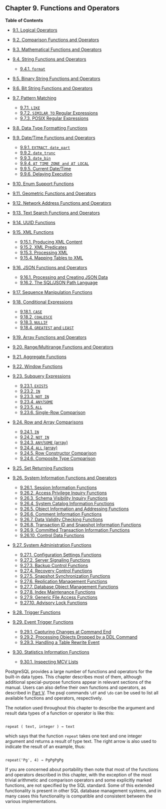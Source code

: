 ## Chapter 9. Functions and Operators

**Table of Contents**

- [9.1. Logical Operators](functions-logical)
- [9.2. Comparison Functions and Operators](functions-comparison)
- [9.3. Mathematical Functions and Operators](functions-math)
- [9.4. String Functions and Operators](functions-string)

  - [9.4.1. `format`](functions-string#FUNCTIONS-STRING-FORMAT)

- [9.5. Binary String Functions and Operators](functions-binarystring)
- [9.6. Bit String Functions and Operators](functions-bitstring)
- [9.7. Pattern Matching](functions-matching)

  - [9.7.1. `LIKE`](functions-matching#FUNCTIONS-LIKE)
  - [9.7.2. `SIMILAR TO` Regular Expressions](functions-matching#FUNCTIONS-SIMILARTO-REGEXP)
  - [9.7.3. POSIX Regular Expressions](functions-matching#FUNCTIONS-POSIX-REGEXP)

- [9.8. Data Type Formatting Functions](functions-formatting)
- [9.9. Date/Time Functions and Operators](functions-datetime)

  - [9.9.1. `EXTRACT`, `date_part`](functions-datetime#FUNCTIONS-DATETIME-EXTRACT)
  - [9.9.2. `date_trunc`](functions-datetime#FUNCTIONS-DATETIME-TRUNC)
  - [9.9.3. `date_bin`](functions-datetime#FUNCTIONS-DATETIME-BIN)
  - [9.9.4. `AT TIME ZONE and AT LOCAL`](functions-datetime#FUNCTIONS-DATETIME-ZONECONVERT)
  - [9.9.5. Current Date/Time](functions-datetime#FUNCTIONS-DATETIME-CURRENT)
  - [9.9.6. Delaying Execution](functions-datetime#FUNCTIONS-DATETIME-DELAY)

- [9.10. Enum Support Functions](functions-enum)
- [9.11. Geometric Functions and Operators](functions-geometry)
- [9.12. Network Address Functions and Operators](functions-net)
- [9.13. Text Search Functions and Operators](functions-textsearch)
- [9.14. UUID Functions](functions-uuid)
- [9.15. XML Functions](functions-xml)

  - [9.15.1. Producing XML Content](functions-xml#FUNCTIONS-PRODUCING-XML)
  - [9.15.2. XML Predicates](functions-xml#FUNCTIONS-XML-PREDICATES)
  - [9.15.3. Processing XML](functions-xml#FUNCTIONS-XML-PROCESSING)
  - [9.15.4. Mapping Tables to XML](functions-xml#FUNCTIONS-XML-MAPPING)

- [9.16. JSON Functions and Operators](functions-json)

  - [9.16.1. Processing and Creating JSON Data](functions-json#FUNCTIONS-JSON-PROCESSING)
  - [9.16.2. The SQL/JSON Path Language](functions-json#FUNCTIONS-SQLJSON-PATH)

- [9.17. Sequence Manipulation Functions](functions-sequence)
- [9.18. Conditional Expressions](functions-conditional)

  - [9.18.1. `CASE`](functions-conditional#FUNCTIONS-CASE)
  - [9.18.2. `COALESCE`](functions-conditional#FUNCTIONS-COALESCE-NVL-IFNULL)
  - [9.18.3. `NULLIF`](functions-conditional#FUNCTIONS-NULLIF)
  - [9.18.4. `GREATEST` and `LEAST`](functions-conditional#FUNCTIONS-GREATEST-LEAST)

- [9.19. Array Functions and Operators](functions-array)
- [9.20. Range/Multirange Functions and Operators](functions-range)
- [9.21. Aggregate Functions](functions-aggregate)
- [9.22. Window Functions](functions-window)
- [9.23. Subquery Expressions](functions-subquery)

  - [9.23.1. `EXISTS`](functions-subquery#FUNCTIONS-SUBQUERY-EXISTS)
  - [9.23.2. `IN`](functions-subquery#FUNCTIONS-SUBQUERY-IN)
  - [9.23.3. `NOT IN`](functions-subquery#FUNCTIONS-SUBQUERY-NOTIN)
  - [9.23.4. `ANY`/`SOME`](functions-subquery#FUNCTIONS-SUBQUERY-ANY-SOME)
  - [9.23.5. `ALL`](functions-subquery#FUNCTIONS-SUBQUERY-ALL)
  - [9.23.6. Single-Row Comparison](functions-subquery#FUNCTIONS-SUBQUERY-SINGLE-ROW-COMP)

- [9.24. Row and Array Comparisons](functions-comparisons)

  - [9.24.1. `IN`](functions-comparisons#FUNCTIONS-COMPARISONS-IN-SCALAR)
  - [9.24.2. `NOT IN`](functions-comparisons#FUNCTIONS-COMPARISONS-NOT-IN)
  - [9.24.3. `ANY`/`SOME` (array)](functions-comparisons#FUNCTIONS-COMPARISONS-ANY-SOME)
  - [9.24.4. `ALL` (array)](functions-comparisons#FUNCTIONS-COMPARISONS-ALL)
  - [9.24.5. Row Constructor Comparison](functions-comparisons#ROW-WISE-COMPARISON)
  - [9.24.6. Composite Type Comparison](functions-comparisons#COMPOSITE-TYPE-COMPARISON)

- [9.25. Set Returning Functions](functions-srf)
- [9.26. System Information Functions and Operators](functions-info)

  - [9.26.1. Session Information Functions](functions-info#FUNCTIONS-INFO-SESSION)
  - [9.26.2. Access Privilege Inquiry Functions](functions-info#FUNCTIONS-INFO-ACCESS)
  - [9.26.3. Schema Visibility Inquiry Functions](functions-info#FUNCTIONS-INFO-SCHEMA)
  - [9.26.4. System Catalog Information Functions](functions-info#FUNCTIONS-INFO-CATALOG)
  - [9.26.5. Object Information and Addressing Functions](functions-info#FUNCTIONS-INFO-OBJECT)
  - [9.26.6. Comment Information Functions](functions-info#FUNCTIONS-INFO-COMMENT)
  - [9.26.7. Data Validity Checking Functions](functions-info#FUNCTIONS-INFO-VALIDITY)
  - [9.26.8. Transaction ID and Snapshot Information Functions](functions-info#FUNCTIONS-INFO-SNAPSHOT)
  - [9.26.9. Committed Transaction Information Functions](functions-info#FUNCTIONS-INFO-COMMIT-TIMESTAMP)
  - [9.26.10. Control Data Functions](functions-info#FUNCTIONS-INFO-CONTROLDATA)

- [9.27. System Administration Functions](functions-admin)

  - [9.27.1. Configuration Settings Functions](functions-admin#FUNCTIONS-ADMIN-SET)
  - [9.27.2. Server Signaling Functions](functions-admin#FUNCTIONS-ADMIN-SIGNAL)
  - [9.27.3. Backup Control Functions](functions-admin#FUNCTIONS-ADMIN-BACKUP)
  - [9.27.4. Recovery Control Functions](functions-admin#FUNCTIONS-RECOVERY-CONTROL)
  - [9.27.5. Snapshot Synchronization Functions](functions-admin#FUNCTIONS-SNAPSHOT-SYNCHRONIZATION)
  - [9.27.6. Replication Management Functions](functions-admin#FUNCTIONS-REPLICATION)
  - [9.27.7. Database Object Management Functions](functions-admin#FUNCTIONS-ADMIN-DBOBJECT)
  - [9.27.8. Index Maintenance Functions](functions-admin#FUNCTIONS-ADMIN-INDEX)
  - [9.27.9. Generic File Access Functions](functions-admin#FUNCTIONS-ADMIN-GENFILE)
  - [9.27.10. Advisory Lock Functions](functions-admin#FUNCTIONS-ADVISORY-LOCKS)

- [9.28. Trigger Functions](functions-trigger)
- [9.29. Event Trigger Functions](functions-event-triggers)

  - [9.29.1. Capturing Changes at Command End](functions-event-triggers#PG-EVENT-TRIGGER-DDL-COMMAND-END-FUNCTIONS)
  - [9.29.2. Processing Objects Dropped by a DDL Command](functions-event-triggers#PG-EVENT-TRIGGER-SQL-DROP-FUNCTIONS)
  - [9.29.3. Handling a Table Rewrite Event](functions-event-triggers#PG-EVENT-TRIGGER-TABLE-REWRITE-FUNCTIONS)

- [9.30. Statistics Information Functions](functions-statistics)

  - [9.30.1. Inspecting MCV Lists](functions-statistics#FUNCTIONS-STATISTICS-MCV)

PostgreSQL provides a large number of functions and operators for the built-in data types. This chapter describes most of them, although additional special-purpose functions appear in relevant sections of the manual. Users can also define their own functions and operators, as described in [Part V](server-programming 'Part V. Server Programming'). The psql commands `\df` and `\do` can be used to list all available functions and operators, respectively.

The notation used throughout this chapter to describe the argument and result data types of a function or operator is like this:

```

repeat ( text, integer ) → text
```

which says that the function `repeat` takes one text and one integer argument and returns a result of type text. The right arrow is also used to indicate the result of an example, thus:

```

repeat('Pg', 4) → PgPgPgPg
```

If you are concerned about portability then note that most of the functions and operators described in this chapter, with the exception of the most trivial arithmetic and comparison operators and some explicitly marked functions, are not specified by the SQL standard. Some of this extended functionality is present in other SQL database management systems, and in many cases this functionality is compatible and consistent between the various implementations.
